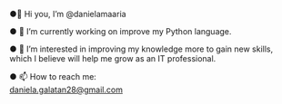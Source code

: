 ●👋 Hi you, I’m @danielamaaria 

● 🔭 I’m currently working on improve my Python language.

● 👀 I’m interested in improving my knowledge more to gain new skills, which I believe will help me grow as an IT professional.

● 📫 How to reach me:  
        daniela.galatan28@gmail.com

<!---
danielamaaria/danielamaaria is a ✨ special ✨ repository because its `README.md` (this file) appears on your GitHub profile.
You can click the Preview link to take a look at your changes.
--->
